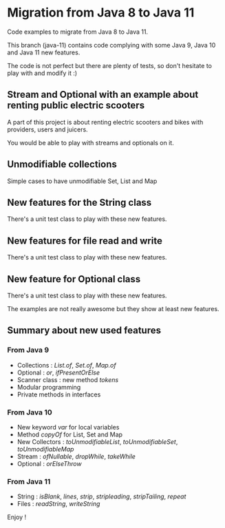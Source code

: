 # Migration from Java 8 to Java 11
Code examples to migrate from Java 8 to Java 11.

This branch (java-11) contains code complying with some Java 9, Java 10 and Java 11 new features.

The code is not perfect but there are plenty of tests, so don't hesitate to play with and modify it :)

## Stream and Optional with an example about renting public electric scooters
A part of this project is about renting electric scooters and bikes with providers, users and juicers.

You would be able to play with streams and optionals on it.

## Unmodifiable collections
Simple cases to have unmodifiable Set, List and Map

## New features for the String class
There's a unit test class to play with these new features.

## New features for file read and write
There's a unit test class to play with these new features.

## New feature for Optional class
There's a unit test class to play with these new features.

The examples are not really awesome but they show at least new features.

## Summary about new used features
### From Java 9
* Collections : *List.of*, *Set.of*, *Map.of*
* Optional : *or*, *ifPresentOrElse*
* Scanner class : new method *tokens*
* Modular programming
* Private methods in interfaces

### From Java 10
* New keyword *var* for local variables
* Method *copyOf* for List, Set and Map
* New Collectors : *toUnmodifiableList*, *toUnmodifiableSet*, *toUnmodifiableMap*
* Stream : *ofNullable*, *dropWhile*, *takeWhile*
* Optional : *orElseThrow*

### From Java 11
* String : *isBlank*, *lines*, *strip*, *stripleading*, *stripTailing*, *repeat*
* Files : *readString*, *writeString*

Enjoy !
